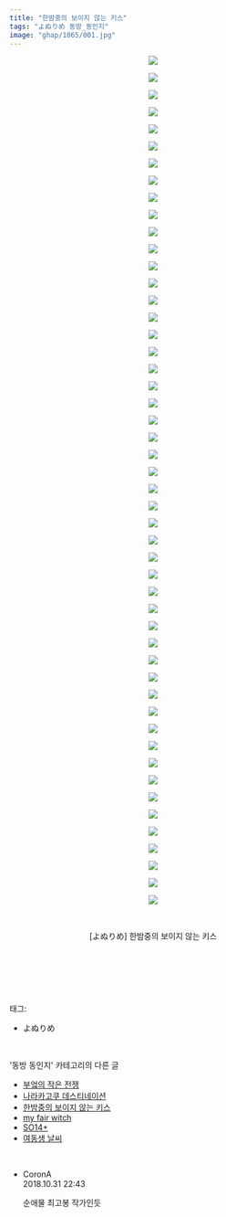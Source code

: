 ```yaml
---
title: "한밤중의 보이지 않는 키스"
tags: "よぬりめ 동방_동인지"
image: "ghap/1065/001.jpg"
---
```

<div class="article">
<p style="text-align: center; clear: none; float: none;"><img src="{{ site.nasurl }}/ghap/1065/001.jpg"/></p>
<p style="text-align: center; clear: none; float: none;"><img src="{{ site.nasurl }}/ghap/1065/002.jpg"/></p>
<p style="text-align: center; clear: none; float: none;"><img src="{{ site.nasurl }}/ghap/1065/003.jpg"/></p>
<p style="text-align: center; clear: none; float: none;"><img src="{{ site.nasurl }}/ghap/1065/004.jpg"/></p>
<p style="text-align: center; clear: none; float: none;"><img src="{{ site.nasurl }}/ghap/1065/005.jpg"/></p>
<p style="text-align: center; clear: none; float: none;"><img src="{{ site.nasurl }}/ghap/1065/006.jpg"/></p>
<p style="text-align: center; clear: none; float: none;"><img src="{{ site.nasurl }}/ghap/1065/007.jpg"/></p>
<p style="text-align: center; clear: none; float: none;"><img src="{{ site.nasurl }}/ghap/1065/008.jpg"/></p>
<p style="text-align: center; clear: none; float: none;"><img src="{{ site.nasurl }}/ghap/1065/009.jpg"/></p>
<p style="text-align: center; clear: none; float: none;"><img src="{{ site.nasurl }}/ghap/1065/010.jpg"/></p>
<p style="text-align: center; clear: none; float: none;"><img src="{{ site.nasurl }}/ghap/1065/011.jpg"/></p>
<p style="text-align: center; clear: none; float: none;"><img src="{{ site.nasurl }}/ghap/1065/012.jpg"/></p>
<p style="text-align: center; clear: none; float: none;"><img src="{{ site.nasurl }}/ghap/1065/013.jpg"/></p>
<p style="text-align: center; clear: none; float: none;"><img src="{{ site.nasurl }}/ghap/1065/014.jpg"/></p>
<p style="text-align: center; clear: none; float: none;"><img src="{{ site.nasurl }}/ghap/1065/015.jpg"/></p>
<p style="text-align: center; clear: none; float: none;"><img src="{{ site.nasurl }}/ghap/1065/016.jpg"/></p>
<p style="text-align: center; clear: none; float: none;"><img src="{{ site.nasurl }}/ghap/1065/017.jpg"/></p>
<p style="text-align: center; clear: none; float: none;"><img src="{{ site.nasurl }}/ghap/1065/018.jpg"/></p>
<p style="text-align: center; clear: none; float: none;"><img src="{{ site.nasurl }}/ghap/1065/019.jpg"/></p>
<p style="text-align: center; clear: none; float: none;"><img src="{{ site.nasurl }}/ghap/1065/020.jpg"/></p>
<p style="text-align: center; clear: none; float: none;"><img src="{{ site.nasurl }}/ghap/1065/021.jpg"/></p>
<p style="text-align: center; clear: none; float: none;"><img src="{{ site.nasurl }}/ghap/1065/022.jpg"/></p>
<p style="text-align: center; clear: none; float: none;"><img src="{{ site.nasurl }}/ghap/1065/023.jpg"/></p>
<p style="text-align: center; clear: none; float: none;"><img src="{{ site.nasurl }}/ghap/1065/024.jpg"/></p>
<p style="text-align: center; clear: none; float: none;"><img src="{{ site.nasurl }}/ghap/1065/025.jpg"/></p>
<p style="text-align: center; clear: none; float: none;"><img src="{{ site.nasurl }}/ghap/1065/026.jpg"/></p>
<p style="text-align: center; clear: none; float: none;"><img src="{{ site.nasurl }}/ghap/1065/027.jpg"/></p>
<p style="text-align: center; clear: none; float: none;"><img src="{{ site.nasurl }}/ghap/1065/028.jpg"/></p>
<p style="text-align: center; clear: none; float: none;"><img src="{{ site.nasurl }}/ghap/1065/029.jpg"/></p>
<p style="text-align: center; clear: none; float: none;"><img src="{{ site.nasurl }}/ghap/1065/030.jpg"/></p>
<p style="text-align: center; clear: none; float: none;"><img src="{{ site.nasurl }}/ghap/1065/031.jpg"/></p>
<p style="text-align: center; clear: none; float: none;"><img src="{{ site.nasurl }}/ghap/1065/032.jpg"/></p>
<p style="text-align: center; clear: none; float: none;"><img src="{{ site.nasurl }}/ghap/1065/033.jpg"/></p>
<p style="text-align: center; clear: none; float: none;"><img src="{{ site.nasurl }}/ghap/1065/034.jpg"/></p>
<p style="text-align: center; clear: none; float: none;"><img src="{{ site.nasurl }}/ghap/1065/035.jpg"/></p>
<p style="text-align: center; clear: none; float: none;"><img src="{{ site.nasurl }}/ghap/1065/036.jpg"/></p>
<p style="text-align: center; clear: none; float: none;"><img src="{{ site.nasurl }}/ghap/1065/037.jpg"/></p>
<p style="text-align: center; clear: none; float: none;"><img src="{{ site.nasurl }}/ghap/1065/038.jpg"/></p>
<p style="text-align: center; clear: none; float: none;"><img src="{{ site.nasurl }}/ghap/1065/039.jpg"/></p>
<p style="text-align: center; clear: none; float: none;"><img src="{{ site.nasurl }}/ghap/1065/040.jpg"/></p>
<p style="text-align: center; clear: none; float: none;"><img src="{{ site.nasurl }}/ghap/1065/041.jpg"/></p>
<p style="text-align: center; clear: none; float: none;"><img src="{{ site.nasurl }}/ghap/1065/042.jpg"/></p>
<p style="text-align: center; clear: none; float: none;"><img src="{{ site.nasurl }}/ghap/1065/043.jpg"/></p>
<p style="text-align: center; clear: none; float: none;"><img src="{{ site.nasurl }}/ghap/1065/044.jpg"/></p>
<p style="text-align: center; clear: none; float: none;"><img src="{{ site.nasurl }}/ghap/1065/045.jpg"/></p>
<p style="text-align: center; clear: none; float: none;"><img src="{{ site.nasurl }}/ghap/1065/046.jpg"/></p>
<p style="text-align: center; clear: none; float: none;"><img src="{{ site.nasurl }}/ghap/1065/047.jpg"/></p>
<p style="text-align: center; clear: none; float: none;"><img src="{{ site.nasurl }}/ghap/1065/048.jpg"/></p>
<p style="text-align: center; clear: none; float: none;"><img src="{{ site.nasurl }}/ghap/1065/049.jpg"/></p>
<p style="text-align: center; clear: none; float: none;"><img src="{{ site.nasurl }}/ghap/1065/050.jpg"/></p>
<p style="text-align: center; clear: none; float: none;"><br/></p>
<p style="text-align: center; clear: none; float: none;">[よぬりめ] 한밤중의 보이지 않는 키스</p>
<p style="text-align: center; clear: none; float: none;"><br/></p>
<p><br/></p>
</div><br/>
<div class="tagTrail">
<p>태그: </p>
<ul>
<li>よぬりめ</li>
</ul>
</div><br/>
<div class="another">
<p>'동방 동인지' 카테고리의 다른 글</p>
<ul>
<li><a href="/2016-07-24-ghap_1068">부엌의 작은 전쟁</a></li>
<li><a href="/2016-07-24-ghap_1066">나라카고쿠 데스티네이션</a></li>
<li><a href="/2016-07-24-ghap_1065">한밤중의 보이지 않는 키스</a></li>
<li><a href="/2016-07-24-ghap_1064">my fair witch</a></li>
<li><a href="/2016-07-24-ghap_1063">SO14+</a></li>
<li><a href="/2016-07-24-ghap_1062">여동생 날씨</a></li>
</ul>
</div><br/>
<div class="cb_module cb_fluid">
<div class="cb_wrt cb_profile">
<div class="comment">
<ul>
<li class="cb_thumb_off" id="comment15365766">
<div class="cb_comment_area">
<div class="cb_info_area">
<div class="cb_section">
<span class="cb_nick_name">CoronA</span>
</div>
<div class="cb_section">
<span class="cb_date">2018.10.31 22:43 </span>
</div>
</div>
<div class="cb_dsc_comment">
<p class="cb_dsc">
											순애물 최고봉 작가인듯
										</p>
</div>
</div></li>
</ul>
</div>
</div><!-- commentList close -->
</div><br/>
